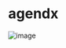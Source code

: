 # agendx

![image](https://github.com/user-attachments/assets/f9e02b6e-f64b-4120-ad00-b7b53ad59396)
